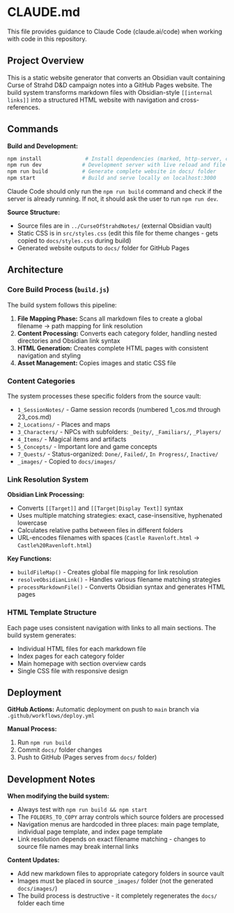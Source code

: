 # CLAUDE.md

This file provides guidance to Claude Code (claude.ai/code) when working with code in this repository.

## Project Overview

This is a static website generator that converts an Obsidian vault containing Curse of Strahd D&D campaign notes into a GitHub Pages website. The build system transforms markdown files with Obsidian-style `[[internal links]]` into a structured HTML website with navigation and cross-references.

## Commands

**Build and Development:**
```bash
npm install              # Install dependencies (marked, http-server, chokidar, ws)
npm run dev             # Development server with live reload and file watching
npm run build           # Generate complete website in docs/ folder
npm start               # Build and serve locally on localhost:3000
```

Claude Code should only run the `npm run build` command and check if the server is already running. If not, it should ask the user to run `npm run dev`.

**Source Structure:**
- Source files are in `../CurseOfStrahdNotes/` (external Obsidian vault)
- Static CSS is in `src/styles.css` (edit this file for theme changes - gets copied to `docs/styles.css` during build)
- Generated website outputs to `docs/` folder for GitHub Pages

## Architecture

### Core Build Process (`build.js`)

The build system follows this pipeline:

1. **File Mapping Phase:** Scans all markdown files to create a global filename → path mapping for link resolution
2. **Content Processing:** Converts each category folder, handling nested directories and Obsidian link syntax  
3. **HTML Generation:** Creates complete HTML pages with consistent navigation and styling
4. **Asset Management:** Copies images and static CSS file

### Content Categories

The system processes these specific folders from the source vault:
- `1_SessionNotes/` - Game session records (numbered 1_cos.md through 23_cos.md)
- `2_Locations/` - Places and maps 
- `3_Characters/` - NPCs with subfolders: `_Deity/`, `_Familiars/`, `_Players/`
- `4_Items/` - Magical items and artifacts
- `5_Concepts/` - Important lore and game concepts  
- `7_Quests/` - Status-organized: `Done/`, `Failed/`, `In Progress/`, `Inactive/`
- `_images/` - Copied to `docs/images/`

### Link Resolution System

**Obsidian Link Processing:**
- Converts `[[Target]]` and `[[Target|Display Text]]` syntax
- Uses multiple matching strategies: exact, case-insensitive, hyphenated lowercase
- Calculates relative paths between files in different folders
- URL-encodes filenames with spaces (`Castle Ravenloft.html` → `Castle%20Ravenloft.html`)

**Key Functions:**
- `buildFileMap()` - Creates global file mapping for link resolution
- `resolveObsidianLink()` - Handles various filename matching strategies  
- `processMarkdownFile()` - Converts Obsidian syntax and generates HTML pages

### HTML Template Structure

Each page uses consistent navigation with links to all main sections. The build system generates:
- Individual HTML files for each markdown file
- Index pages for each category folder
- Main homepage with section overview cards
- Single CSS file with responsive design

## Deployment

**GitHub Actions:** Automatic deployment on push to `main` branch via `.github/workflows/deploy.yml`

**Manual Process:**
1. Run `npm run build` 
2. Commit `docs/` folder changes
3. Push to GitHub (Pages serves from `docs/` folder)

## Development Notes

**When modifying the build system:**
- Always test with `npm run build && npm start` 
- The `FOLDERS_TO_COPY` array controls which source folders are processed
- Navigation menus are hardcoded in three places: main page template, individual page template, and index page template
- Link resolution depends on exact filename matching - changes to source file names may break internal links

**Content Updates:**
- Add new markdown files to appropriate category folders in source vault
- Images must be placed in source `_images/` folder (not the generated `docs/images/`)
- The build process is destructive - it completely regenerates the `docs/` folder each time